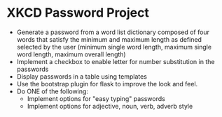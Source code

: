 # XKCD Password Project
- Generate a password from a word list dictionary composed of four words that satisfy the minimum and maximum length as defined selected by the user (minimum single word length, maximum single word length, maximum overall length)
- Implement a checkbox to enable letter for number substitution in the passwords
- Display passwords in a table using templates
- Use the bootstrap plugin for flask to improve the look and feel.
- Do ONE of the following:
  - Implement options for "easy typing" passwords
  - Implement options for adjective, noun, verb, adverb style
